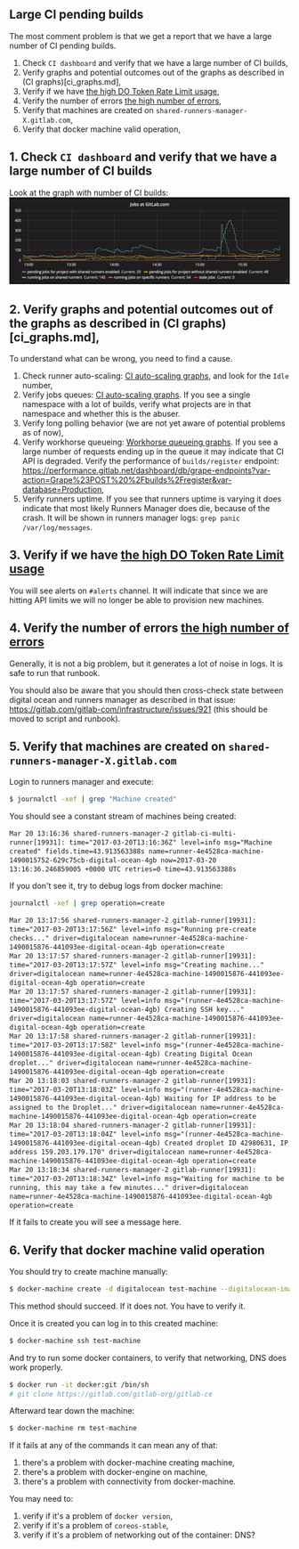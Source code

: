 ## Large CI pending builds

The most comment problem is that we get a report that we have a large number of CI pending builds.

1. Check `CI dashboard` and verify that we have a large number of CI builds,
2. Verify graphs and potential outcomes out of the graphs as described in (CI graphs)[ci_graphs.md],
3. Verify if we have [the high DO Token Rate Limit usage](ci_runner_manager_do_limits.md),
4. Verify the number of errors [the high number of errors](ci_runner_manager_errors.md),
5. Verify that machines are created on `shared-runners-manager-X.gitlab.com`,
6. Verify that docker machine valid operation,

## 1. Check `CI dashboard` and verify that we have a large number of CI builds

Look at the graph with number of CI builds:
![](../img/ci/jobs_graph.png)

## 2. Verify graphs and potential outcomes out of the graphs as described in (CI graphs)[ci_graphs.md],

To understand what can be wrong, you need to find a cause.

1. Check runner auto-scaling: [CI auto-scaling graphs](ci_graphs.md#runners-manager-auto-scaling),
   and look for the `Idle` number,
2. Verify jobs queues: [CI auto-scaling graphs](ci_graphs.md#jobs-queue).
   If you see a single namespace with a lot of builds, verify what projects are in that namespace and whether this is the abuser.
3. Verify long polling behavior (we are not yet aware of potential problems as of now),
4. Verify workhorse queueing: [Workhorse queueing graphs](ci_graphs.md#workhorse-queueing).
   If you see a large number of requests ending up in the queue it may indicate that CI API is degraded.
   Verify the performance of `builds/register` endpoint: https://performance.gitlab.net/dashboard/db/grape-endpoints?var-action=Grape%23POST%20%2Fbuilds%2Fregister&var-database=Production,
5. Verify runners uptime. If you see that runners uptime is varying it does indicate that most likely Runners Manager does die, because of the crash. It will be shown in runners manager logs: `grep panic /var/log/messages`.

## 3. Verify if we have [the high DO Token Rate Limit usage](ci_runner_manager_do_limits.md)

You will see alerts on `#alerts` channel. It will indicate that since we are hitting API limits we will no longer be able to provision new machines.

## 4. Verify the number of errors [the high number of errors](ci_runner_manager_errors.md)

Generally, it is not a big problem, but it generates a lot of noise in logs. It is safe to run that runbook.

You should also be aware that you should then cross-check state between digital ocean and runners manager as described in
that issue: https://gitlab.com/gitlab-com/infrastructure/issues/921 (this should be moved to script and runbook).

## 5. Verify that machines are created on `shared-runners-manager-X.gitlab.com`

Login to runners manager and execute:

```bash
$ journalctl -xef | grep "Machine created"
```

You should see a constant stream of machines being created:

```
Mar 20 13:16:36 shared-runners-manager-2 gitlab-ci-multi-runner[19931]: time="2017-03-20T13:16:36Z" level=info msg="Machine created" fields.time=43.913563388s name=runner-4e4528ca-machine-1490015752-629c75cb-digital-ocean-4gb now=2017-03-20 13:16:36.246859005 +0000 UTC retries=0 time=43.913563388s
```

If you don't see it, try to debug logs from docker machine:

```bash
journalctl -xef | grep operation=create
```

```
Mar 20 13:17:56 shared-runners-manager-2 gitlab-runner[19931]: time="2017-03-20T13:17:56Z" level=info msg="Running pre-create checks..." driver=digitalocean name=runner-4e4528ca-machine-1490015876-441093ee-digital-ocean-4gb operation=create
Mar 20 13:17:57 shared-runners-manager-2 gitlab-runner[19931]: time="2017-03-20T13:17:57Z" level=info msg="Creating machine..." driver=digitalocean name=runner-4e4528ca-machine-1490015876-441093ee-digital-ocean-4gb operation=create
Mar 20 13:17:57 shared-runners-manager-2 gitlab-runner[19931]: time="2017-03-20T13:17:57Z" level=info msg="(runner-4e4528ca-machine-1490015876-441093ee-digital-ocean-4gb) Creating SSH key..." driver=digitalocean name=runner-4e4528ca-machine-1490015876-441093ee-digital-ocean-4gb operation=create
Mar 20 13:17:58 shared-runners-manager-2 gitlab-runner[19931]: time="2017-03-20T13:17:58Z" level=info msg="(runner-4e4528ca-machine-1490015876-441093ee-digital-ocean-4gb) Creating Digital Ocean droplet..." driver=digitalocean name=runner-4e4528ca-machine-1490015876-441093ee-digital-ocean-4gb operation=create
Mar 20 13:18:03 shared-runners-manager-2 gitlab-runner[19931]: time="2017-03-20T13:18:03Z" level=info msg="(runner-4e4528ca-machine-1490015876-441093ee-digital-ocean-4gb) Waiting for IP address to be assigned to the Droplet..." driver=digitalocean name=runner-4e4528ca-machine-1490015876-441093ee-digital-ocean-4gb operation=create
Mar 20 13:18:04 shared-runners-manager-2 gitlab-runner[19931]: time="2017-03-20T13:18:04Z" level=info msg="(runner-4e4528ca-machine-1490015876-441093ee-digital-ocean-4gb) Created droplet ID 42980631, IP address 159.203.179.170" driver=digitalocean name=runner-4e4528ca-machine-1490015876-441093ee-digital-ocean-4gb operation=create
Mar 20 13:18:34 shared-runners-manager-2 gitlab-runner[19931]: time="2017-03-20T13:18:34Z" level=info msg="Waiting for machine to be running, this may take a few minutes..." driver=digitalocean name=runner-4e4528ca-machine-1490015876-441093ee-digital-ocean-4gb operation=create
```

If it fails to create you will see a message here.

## 6. Verify that docker machine valid operation

You should try to create machine manually:

```bash
$ docker-machine create -d digitalocean test-machine --digitalocean-image=coreos-stable --digitalocean-ssh-user=core --digitalocean-access-token=GET_TOKEN_FROM_ETC_GITLAB_RUNNER_CONFIG --digitalocean-region=nyc1 --digitalocean-size=2gb --digitalocean-private-networking --engine-registry-mirror=http://runners-cache-2-internal.gitlab.com:1444 --digitalocean-userdata=/etc/gitlab-runner/cloudinit.sh
```

This method should succeed. If it does not. You have to verify it.

Once it is created you can log in to this created machine:

```bash
$ docker-machine ssh test-machine
```

And try to run some docker containers, to verify that networking, DNS does work properly.

```bash
$ docker run -it docker:git /bin/sh
# git clone https://gitlab.com/gitlab-org/gitlab-ce
```

Afterward tear down the machine:
```bash
$ docker-machine rm test-machine
```

If it fails at any of the commands it can mean any of that:
1. there's a problem with docker-machine creating machine,
2. there's a problem with docker-engine on machine,
3. there's a problem with connectivity from docker-machine.

You may need to:
1. verify if it's a problem of `docker version`,
1. verify if it's a problem of `coreos-stable`,
2. verify if it's a problem of networking out of the container: DNS?
